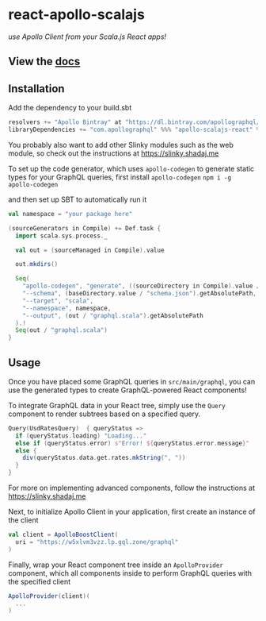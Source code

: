 # react-apollo-scalajs
_use Apollo Client from your Scala.js React apps!_

## View the [docs](https://github.com/apollographql/react-apollo-scalajs/tree/master/docs/source)

## Installation
Add the dependency to your build.sbt
```scala
resolvers += "Apollo Bintray" at "https://dl.bintray.com/apollographql/maven/"
libraryDependencies += "com.apollographql" %%% "apollo-scalajs-react" % "0.4.0"
```

You probably also want to add other Slinky modules such as the web module, so check out the instructions at https://slinky.shadaj.me

To set up the code generator, which uses `apollo-codegen` to generate static types for your GraphQL queries, first install `apollo-codegen`
```npm i -g apollo-codegen```

and then set up SBT to automatically run it

```scala
val namespace = "your package here"

(sourceGenerators in Compile) += Def.task {
  import scala.sys.process._

  val out = (sourceManaged in Compile).value

  out.mkdirs()

  Seq(
    "apollo-codegen", "generate", ((sourceDirectory in Compile).value / "graphql").getAbsolutePath + "/*.graphql",
    "--schema", (baseDirectory.value / "schema.json").getAbsolutePath,
    "--target", "scala",
    "--namespace", namespace,
    "--output", (out / "graphql.scala").getAbsolutePath
  ).!
  Seq(out / "graphql.scala")
}
```

## Usage
Once you have placed some GraphQL queries in `src/main/graphql`, you can use the generated types to create GraphQL-powered React components!

To integrate GraphQL data in your React tree, simply use the `Query` component to render subtrees based on a specified query.

```scala
Query(UsdRatesQuery)  { queryStatus =>
  if (queryStatus.loading) "Loading..."
  else if (queryStatus.error) s"Error! ${queryStatus.error.message}"
  else {
    div(queryStatus.data.get.rates.mkString(", "))
  }
}
```

For more on implementing advanced components, follow the instructions at https://slinky.shadaj.me

Next, to initialize Apollo Client in your application, first create an instance of the client

```scala
val client = ApolloBoostClient(
  uri = "https://w5xlvm3vzz.lp.gql.zone/graphql"
)
```

Finally, wrap your React component tree inside an `ApolloProvider` component, which all components inside to perform GraphQL queries with the specified client

```scala
ApolloProvider(client)(
  ...
)
```
